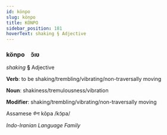 ```yaml
---
id: könpo
slug: könpo
title: KÖNPO
sidebar_position: 181
hoverText: shaking § Adjective
---
```


### könpo&emsp;<span kind="abugida">ɔ̃ıʋ</span>

*shaking* **§** Adjective

**Verb**: to be shaking/trembling/vibrating/non-traversally moving

**Noun**: shakiness/tremulousness/vibration

**Modifier**: shaking/trembling/vibrating/non-traversally moving

Assamese কঁপা kõpa /kɔ̃pa/

*Indo-Iranian Language Family*